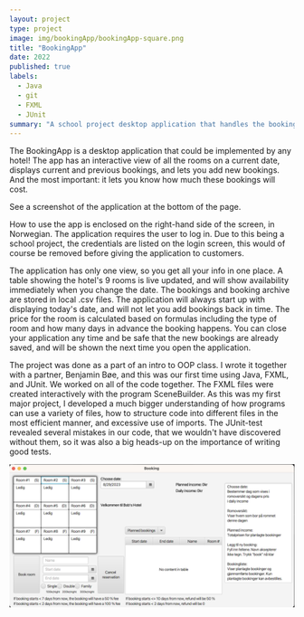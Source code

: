 ```yaml
---
layout: project
type: project
image: img/bookingApp/bookingApp-square.png
title: "BookingApp"
date: 2022
published: true
labels:
  - Java
  - git
  - FXML
  - JUnit
summary: "A school project desktop application that handles the bookings for a hotel."
---
```




The BookingApp is a desktop application that could be implemented by any hotel! The app has an interactive view of all the rooms on a current date, displays current and previous bookings, and lets you add new bookings. And the most important: it lets you know how much these bookings will cost.

See a screenshot of the application at the bottom of the page.

How to use the app is enclosed on the right-hand side of the screen, in Norwegian. The application requires the user to log in. Due to this being a school project, the credentials are listed on the login screen, this would of course be removed before giving the application to customers.

The application has only one view, so you get all your info in one place. A table showing the hotel's 9 rooms is live updated, and will show availability immediately when you change the date. The bookings and booking archive are stored in local .csv files. The application will always start up with displaying today's date, and will not let you add bookings back in time. The price for the room is calculated based on formulas including the type of room and how many days in advance the booking happens. You can close your application any time and be safe that the new bookings are already saved, and will be shown the next time you open the application.

The project was done as a part of an intro to OOP class. I wrote it together with a partner, Benjamin Bøe, and this was our first time using Java, FXML, and JUnit. We worked on all of the code together. The FXML files were created interactively with the program SceneBuilder. As this was my first major project, I developed a much bigger understanding of how programs can use a variety of files, how to structure code into different files in the most efficient manner, and excessive use of imports. The JUnit-test revealed several mistakes in our code, that we wouldn't have discovered without them, so it was also a big heads-up on the importance of writing good tests.

<img class="img-fluid" src="../img/bookingApp/bookingApp-full.png">
